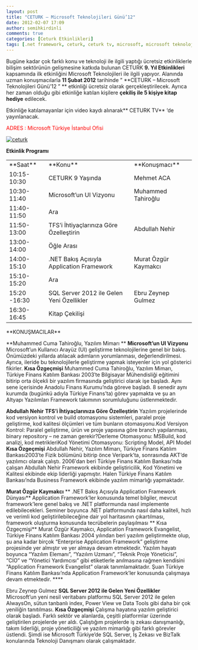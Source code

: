 ```yaml
---
layout: post
title: "CETURK – Microsoft Teknolojileri Günü’12"
date: 2012-02-07 17:09
author: semihkirdinli
comments: true
categories: [Ceturk Etkinlikleri]
tags: [.net framework, ceturk, ceturk tv, microsoft, microsoft teknolojileri, sql server 2012, tfs]
---
```

Bugüne kadar çok farklı konu ve teknoloji ile ilgili yaptığı ücretsiz etkinliklerle bilişim sektörünün gelişmesine katkıda bulunan CETURK **9. Yıl Etkinlikleri** kapsamında ilk etkinliğini Microsoft Teknolojileri ile ilgili yapıyor. Alanında uzman konuşmacılarla **11 Şubat 2012** tarihinde ” **CETURK – Microsoft Teknolojileri Günü’12 ” ** etkinliği ücretsiz olarak gerçekleştirilecek. Ayrıca her zaman olduğu gibi etkinliğe katılan kişilere **çekiliş ile 5 kişiye kitap hediye** edilecek.

Etkinliğe katılamayanlar için video kaydı alınarak** CETURK TV** ‘de yayınlanacak.

<span style="color:#ff0000;">ADRES : Microsoft Türkiye İstanbul Ofisi</span>

<a href="http://forum.ceturk.com/etkinlikkayit.php">![ceturk](http://www.ceturk.com/images/Etkinlik/2012/kayit-ol.jpg)</a>
<div>

**Etkinlik Programı**
<table width="590">
<tbody>
<tr>
<td>**Saat**</td>
<td>**Konu**</td>
<td>**Konuşmacı**</td>
</tr>
<tr>
<td>10:15-10:30</td>
<td>CETURK 9 Yaşında</td>
<td>Mehmet ACA</td>
</tr>
<tr>
<td>10:30-11:40</td>
<td>Microsoft’un UI Vizyonu</td>
<td>Muhammed Tahiroğlu</td>
</tr>
<tr>
<td>11:40-11:50</td>
<td>Ara</td>
<td></td>
</tr>
<tr>
<td>11:50-13:00</td>
<td>TFS’i İhtiyaçlarınıza Göre Özelleştirin</td>
<td>Abdullah Nehir</td>
</tr>
<tr>
<td>13:00-14:00</td>
<td>Öğle Arası</td>
<td></td>
</tr>
<tr>
<td>14:00-15:10</td>
<td>.NET Bakış Açısıyla Application Framework</td>
<td>Murat Özgür Kaymakcı</td>
</tr>
<tr>
<td>15:10-15:20</td>
<td>Ara</td>
<td></td>
</tr>
<tr>
<td>15:20 -16:30</td>
<td>SQL Server 2012 ile Gelen Yeni Özellikler</td>
<td>Ebru Zeynep Gulmez</td>
</tr>
<tr>
<td>16:30-16:45</td>
<td>Kitap Çekilişi</td>
<td></td>
</tr>
</tbody>
</table>
**KONUŞMACILAR**

**Muhammed Cuma Tahiroğlu, Yazılım Mimarı **
**Microsoft’un UI Vizyonu**
Microsoft’un Kullanıcı Arayüz (UI) geliştirme teknolojilerine genel bir bakış. Önümüzdeki yıllarda atılacak adımların yorumlanması, değerlendirilmesi. Ayrıca, ileride bu teknolojilerle geliştirme yapmak isteyenler için yol gösterici fikirler.
**Kısa Özgeçmişi**
Muhammed Cuma Tahiroğlu, Yazılım Mimarı, Türkiye Finans Katılım Bankası
2003′te Bilgisayar Mühendisliği eğitimini bitirip orta ölçekli bir yazılım firmasında geliştirici olarak işe başladı. Aynı sene içerisinde Anadolu Finans Kurumu’nda göreve başladı. 8 senedir aynı kurumda (bugünkü adıyla Türkiye Finans’ta) görev yapmakta ve şu an Altyapı Yazılımları Framework takımının sorumluluğunu üstlenmektedir.

**Abdullah Nehir**
**TFS’i İhtiyaçlarınıza Göre Özelleştirin**
Yazılım projelerinde kod versiyon kontrol ve build otomasyonu sistemleri, paralel proje geliştirme, kod kalitesi ölçümleri ve tüm bunların otomasyonu.Kod Versiyon Kontrol: Paralel geliştirme, ürün ve proje yapısına göre branch yapılanması, binary repository – ne zaman gerekir?Derleme Otomasyonu: MSBuild, kod analizi, kod metrikleriKod Yönetimi Otomasyonu: Scripting Model, API Model
**Kısa Özgeçmişi**
Abdullah Nehir, Yazılım Mimarı, Türkiye Finans Katılım Bankası2003′te Fizik bölümünü bitirip önce Veripark’ta, sonrasında AKT’de yazılımcı olarak çalıştı. 2006′dan beri Türkiye Finans Katılım Bankası’nda çalışan Abdullah Nehir Framework ekibinde geliştiricilik, Kod Yönetimi ve Kalitesi ekibinde ekip liderliği yapmıştır. Halen Türkiye Finans Katılım Bankası’nda Business Framework ekibinde yazılım mimarlığı yapmaktadır.

**Murat Özgür Kaymakcı** **
.NET Bakış Açısıyla Application Framework Dünyası**
Application Framework’ler konusunda temel bilgiler, mevcut framework’lere genel bakış ve .NET platformunda nasıl implemente edilebilecekleri. Seminer boyunca .NET platformunda nasıl daha kaliteli, hızlı ve verimli kod geliştirilebileceğine dair yol haritasının çıkartılması, framework oluşturma konusunda tecrübelerin paylaşılması **
Kısa Özgeçmişi**
Murat Özgür Kaymakcı, Application Framework Evangelist, Türkiye Finans Katılım Bankası
2004 yılından beri yazılım geliştirmekte olup, şu ana kadar birçok “Enterprise Application Framework” geliştirme projesinde yer almıştır ve yer almaya devam etmektedir. Yazılım hayatı boyunca “Yazılım Elemanı”, “Yazılım Uzmanı”, “Teknik Proje Yöneticisi”, “CIO” ve “Yönetici Yardımcısı” gibi etiketlerle anılmasına rağmen kendisini “Application Framework Evangelist” olarak tanımlamaktadır. Şuan Türkiye Finans Katılım Bankası’nda Application Framework’ler konusunda çalışmaya devam etmektedir. ****

Ebru Zeynep Gulmez
**SQL Server 2012 ile Gelen Yeni Özellikler**
Microsoft’un yeni nesil veritabanı platformu SQL Server 2012 ile gelen AlwaysOn, sütun tanbanlı index, Power View ve Data Tools gibi daha bir çok yeniliğin tanıtılması.
**Kısa Özgeçmişi**
Çalışma hayatına yazılım geliştirici olarak başladı. Farklı sektör ve alanlarda, çeşitli platformlar üzerinde geliştirilen projelerde yer aldı. Çalıştığım projelerde iş zekası danışmanlığı, takım liderliği, proje yöneticiliği ve yazılım mimarlığı gibi farklı görevler üstlendi. Şimdi ise Microsoft Türkiye’de SQL Server, İş Zekası ve BizTalk konularında Teknoloji Danışmanı olarak çalışmaktadır.

</div>
